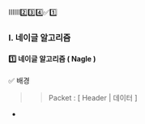 


ⅠⅡⅢ2️⃣3️⃣4️⃣✅1️⃣

### Ⅰ. 네이글 알고리즘
#### 1️⃣ 네이글 알고리즘 ( Nagle )
✅ 배경
>> Packet : [ Header | 데이터 ]
- 








